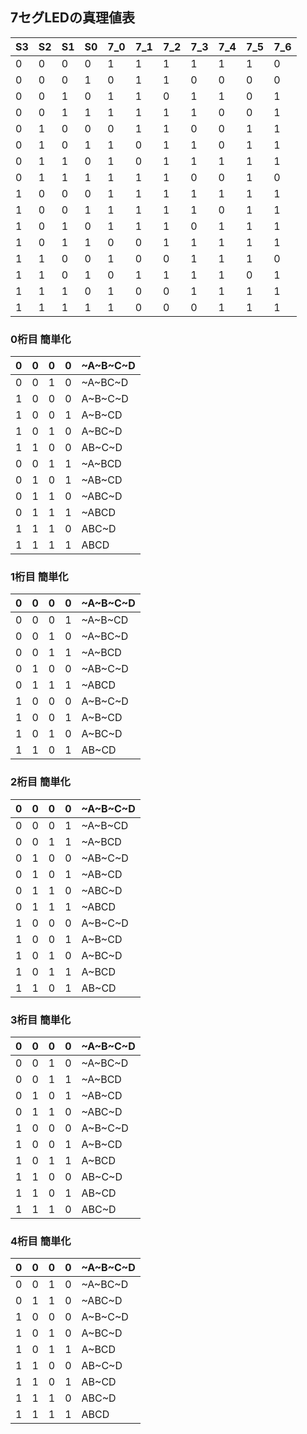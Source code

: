 ## 7セグLEDの真理値表
| S3 | S2 | S1 | S0 | 7_0 | 7_1 | 7_2 | 7_3 | 7_4 | 7_5 | 7_6 | 
|----|----|----|----|-----|-----|-----|-----|-----|-----|-----| 
| 0  | 0  | 0  | 0  | 1   | 1   | 1   | 1   | 1   | 1   | 0   | 
| 0  | 0  | 0  | 1  | 0   | 1   | 1   | 0   | 0   | 0   | 0   | 
| 0  | 0  | 1  | 0  | 1   | 1   | 0   | 1   | 1   | 0   | 1   | 
| 0  | 0  | 1  | 1  | 1   | 1   | 1   | 1   | 0   | 0   | 1   | 
| 0  | 1  | 0  | 0  | 0   | 1   | 1   | 0   | 0   | 1   | 1   | 
| 0  | 1  | 0  | 1  | 1   | 0   | 1   | 1   | 0   | 1   | 1   | 
| 0  | 1  | 1  | 0  | 1   | 0   | 1   | 1   | 1   | 1   | 1   | 
| 0  | 1  | 1  | 1  | 1   | 1   | 1   | 0   | 0   | 1   | 0   | 
| 1  | 0  | 0  | 0  | 1   | 1   | 1   | 1   | 1   | 1   | 1   | 
| 1  | 0  | 0  | 1  | 1   | 1   | 1   | 1   | 0   | 1   | 1   | 
| 1  | 0  | 1  | 0  | 1   | 1   | 1   | 0   | 1   | 1   | 1   | 
| 1  | 0  | 1  | 1  | 0   | 0   | 1   | 1   | 1   | 1   | 1   | 
| 1  | 1  | 0  | 0  | 1   | 0   | 0   | 1   | 1   | 1   | 0   | 
| 1  | 1  | 0  | 1  | 0   | 1   | 1   | 1   | 1   | 0   | 1   | 
| 1  | 1  | 1  | 0  | 1   | 0   | 0   | 1   | 1   | 1   | 1   | 
| 1  | 1  | 1  | 1  | 1   | 0   | 0   | 0   | 1   | 1   | 1   | 

### 0桁目 簡単化
| 0 | 0 | 0 | 0 | ~A~B~C~D | 
|---|---|---|---|----------| 
| 0 | 0 | 1 | 0 | ~A~BC~D  | 
| 1 | 0 | 0 | 0 | A~B~C~D  | 
| 1 | 0 | 0 | 1 | A~B~CD   | 
| 1 | 0 | 1 | 0 | A~BC~D   | 
| 1 | 1 | 0 | 0 | AB~C~D   | 
| 0 | 0 | 1 | 1 | ~A~BCD   | 
| 0 | 1 | 0 | 1 | ~AB~CD   | 
| 0 | 1 | 1 | 0 | ~ABC~D   | 
| 0 | 1 | 1 | 1 | ~ABCD    | 
| 1 | 1 | 1 | 0 | ABC~D    | 
| 1 | 1 | 1 | 1 | ABCD     | 

### 1桁目 簡単化
| 0 | 0 | 0 | 0 | ~A~B~C~D | 
|---|---|---|---|----------| 
| 0 | 0 | 0 | 1 | ~A~B~CD  | 
| 0 | 0 | 1 | 0 | ~A~BC~D  | 
| 0 | 0 | 1 | 1 | ~A~BCD   | 
| 0 | 1 | 0 | 0 | ~AB~C~D  | 
| 0 | 1 | 1 | 1 | ~ABCD    | 
| 1 | 0 | 0 | 0 | A~B~C~D  | 
| 1 | 0 | 0 | 1 | A~B~CD   | 
| 1 | 0 | 1 | 0 | A~BC~D   | 
| 1 | 1 | 0 | 1 | AB~CD    | 

### 2桁目 簡単化
| 0 | 0 | 0 | 0 | ~A~B~C~D | 
|---|---|---|---|----------| 
| 0 | 0 | 0 | 1 | ~A~B~CD  | 
| 0 | 0 | 1 | 1 | ~A~BCD   | 
| 0 | 1 | 0 | 0 | ~AB~C~D  | 
| 0 | 1 | 0 | 1 | ~AB~CD   | 
| 0 | 1 | 1 | 0 | ~ABC~D   | 
| 0 | 1 | 1 | 1 | ~ABCD    | 
| 1 | 0 | 0 | 0 | A~B~C~D  | 
| 1 | 0 | 0 | 1 | A~B~CD   | 
| 1 | 0 | 1 | 0 | A~BC~D   | 
| 1 | 0 | 1 | 1 | A~BCD    | 
| 1 | 1 | 0 | 1 | AB~CD    | 

### 3桁目 簡単化
| 0 | 0 | 0 | 0 | ~A~B~C~D | 
|---|---|---|---|----------| 
| 0 | 0 | 1 | 0 | ~A~BC~D  | 
| 0 | 0 | 1 | 1 | ~A~BCD   | 
| 0 | 1 | 0 | 1 | ~AB~CD   | 
| 0 | 1 | 1 | 0 | ~ABC~D   | 
| 1 | 0 | 0 | 0 | A~B~C~D  | 
| 1 | 0 | 0 | 1 | A~B~CD   | 
| 1 | 0 | 1 | 1 | A~BCD    | 
| 1 | 1 | 0 | 0 | AB~C~D   | 
| 1 | 1 | 0 | 1 | AB~CD    | 
| 1 | 1 | 1 | 0 | ABC~D    | 

### 4桁目 簡単化
| 0 | 0 | 0 | 0 | ~A~B~C~D | 
|---|---|---|---|----------| 
| 0 | 0 | 1 | 0 | ~A~BC~D  | 
| 0 | 1 | 1 | 0 | ~ABC~D   | 
| 1 | 0 | 0 | 0 | A~B~C~D  | 
| 1 | 0 | 1 | 0 | A~BC~D   | 
| 1 | 0 | 1 | 1 | A~BCD    | 
| 1 | 1 | 0 | 0 | AB~C~D   | 
| 1 | 1 | 0 | 1 | AB~CD    | 
| 1 | 1 | 1 | 0 | ABC~D    | 
| 1 | 1 | 1 | 1 | ABCD     | 

